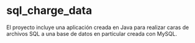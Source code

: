 # sql_charge_data
El proyecto incluye una aplicación creada en Java para realizar caras de archivos SQL a una base de datos en particular creada con MySQL.
